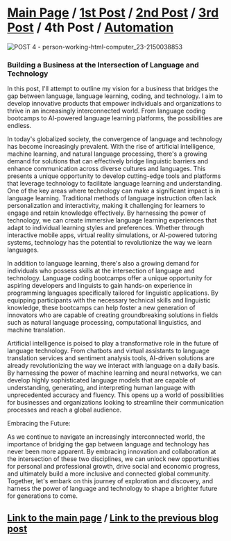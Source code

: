 # [Main Page](README.md) / [1st Post](postno1.md) / [2nd Post](postno2.md) / [3rd Post](postno3.md) / 4th Post / [Automation](Automation/automation.md)
![POST 4 - person-working-html-computer_23-2150038853](https://github.com/23W-GBAC/Youssef.Daoud/assets/63427786/bbfc0b21-0705-4a0d-a7dd-9a7cabbd6ef9)


### Building a Business at the Intersection of Language and Technology
In this post, I'll attempt to outline my vision for a business that bridges the gap between language, language learning, coding, and technology. I aim to develop innovative products that empower individuals and organizations to thrive in an increasingly interconnected world. From language coding bootcamps to AI-powered language learning platforms, the possibilities are endless.

In today's globalized society, the convergence of language and technology has become increasingly prevalent. With the rise of artificial intelligence, machine learning, and natural language processing, there's a growing demand for solutions that can effectively bridge linguistic barriers and enhance communication across diverse cultures and languages. This presents a unique opportunity to develop cutting-edge tools and platforms that leverage technology to facilitate language learning and understanding. One of the key areas where technology can make a significant impact is in language learning. Traditional methods of language instruction often lack personalization and interactivity, making it challenging for learners to engage and retain knowledge effectively. By harnessing the power of technology, we can create immersive language learning experiences that adapt to individual learning styles and preferences. Whether through interactive mobile apps, virtual reality simulations, or AI-powered tutoring systems, technology has the potential to revolutionize the way we learn languages.

In addition to language learning, there's also a growing demand for individuals who possess skills at the intersection of language and technology. Language coding bootcamps offer a unique opportunity for aspiring developers and linguists to gain hands-on experience in programming languages specifically tailored for linguistic applications. By equipping participants with the necessary technical skills and linguistic knowledge, these bootcamps can help foster a new generation of innovators who are capable of creating groundbreaking solutions in fields such as natural language processing, computational linguistics, and machine translation.

Artificial intelligence is poised to play a transformative role in the future of language technology. From chatbots and virtual assistants to language translation services and sentiment analysis tools, AI-driven solutions are already revolutionizing the way we interact with language on a daily basis. By harnessing the power of machine learning and neural networks, we can develop highly sophisticated language models that are capable of understanding, generating, and interpreting human language with unprecedented accuracy and fluency. This opens up a world of possibilities for businesses and organizations looking to streamline their communication processes and reach a global audience.

Embracing the Future:

As we continue to navigate an increasingly interconnected world, the importance of bridging the gap between language and technology has never been more apparent. By embracing innovation and collaboration at the intersection of these two disciplines, we can unlock new opportunities for personal and professional growth, drive social and economic progress, and ultimately build a more inclusive and connected global community. Together, let's embark on this journey of exploration and discovery, and harness the power of language and technology to shape a brighter future for generations to come.

## [Link to the main page](README.md) / [Link to the previous blog post](postno3.md)
